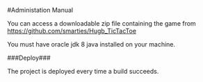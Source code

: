 #Administation Manual


You can access a downloadable zip file containing the game from https://github.com/smarties/Hugb_TicTacToe

You must have oracle jdk 8 java installed on your machine.

###Deploy###

The project is deployed every time a build succeeds.


